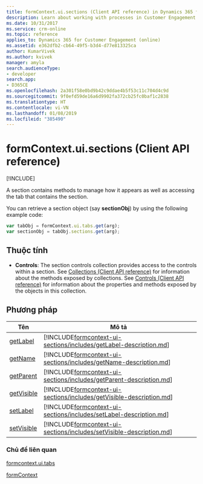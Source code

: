 ```yaml
---
title: formContext.ui.sections (Client API reference) in Dynamics 365 for Customer Engagement| MicrosoftDocs
description: Learn about working with processes in Customer Engagement using client API.
ms.date: 10/31/2017
ms.service: crm-online
ms.topic: reference
applies_to: Dynamics 365 for Customer Engagement (online)
ms.assetid: e362dfb2-cb64-49f5-b3d4-d77e813325ca
author: KumarVivek
ms.author: kvivek
manager: amyla
search.audienceType:
- developer
search.app:
- D365CE
ms.openlocfilehash: 2a301f58e0bd9b42c9ddae4b5f53c11c704d4c9d
ms.sourcegitcommit: 9f0efd59de16a6d9902fa372cb25fc0baf1c2838
ms.translationtype: HT
ms.contentlocale: vi-VN
ms.lasthandoff: 01/08/2019
ms.locfileid: "385490"
---
```

# <a name="formcontextuisections-client-api-reference"></a>formContext.ui.sections (Client API reference)

[!INCLUDE[](../../../includes/cc_applies_to_update_9_0_0.md)]

A section contains methods to manage how it appears as well as accessing the tab that contains the section.

You can retrieve a section object (say **sectionObj**) by using the following example code:

```JavaScript
var tabObj = formContext.ui.tabs.get(arg);
var sectionObj = tabObj.sections.get(arg);
```

## <a name="properties"></a>Thuộc tính

- **Controls**: The section controls collection provides access to the controls within a section. See [Collections (Client API reference)](collections.md) for information about the methods exposed by collections. See [Controls (Client API reference)](controls.md) for information about the properties and methods exposed by the objects in this collection.


## <a name="methods"></a>Phương pháp

|                        Tên                         |                                                            Mô tả                                                             |
|-----------------------------------------------------|------------------------------------------------------------------------------------------------------------------------------------|
|   [getLabel](formcontext-ui-sections/getLabel.md)   |   [!INCLUDE[formcontext-ui-sections/includes/getLabel-description.md](formcontext-ui-sections/includes/getLabel-description.md)]   |
|    [getName](formcontext-ui-sections/getName.md)    |    [!INCLUDE[formcontext-ui-sections/includes/getName-description.md](formcontext-ui-sections/includes/getName-description.md)]    |
|  [getParent](formcontext-ui-sections/getParent.md)  |  [!INCLUDE[formcontext-ui-sections/includes/getParent-description.md](formcontext-ui-sections/includes/getParent-description.md)]  |
| [getVisible](formcontext-ui-sections/getVisible.md) | [!INCLUDE[formcontext-ui-sections/includes/getVisible-description.md](formcontext-ui-sections/includes/getVisible-description.md)] |
|   [setLabel](formcontext-ui-sections/setLabel.md)   |   [!INCLUDE[formcontext-ui-sections/includes/setLabel-description.md](formcontext-ui-sections/includes/setLabel-description.md)]   |
| [setVisible](formcontext-ui-sections/setVisible.md) | [!INCLUDE[formcontext-ui-sections/includes/setVisible-description.md](formcontext-ui-sections/includes/setVisible-description.md)] |

### <a name="related-topics"></a>Chủ đề liên quan

[formcontext.ui.tabs](formcontext-ui-tabs.md)

[formContext](../clientapi-form-context.md)
